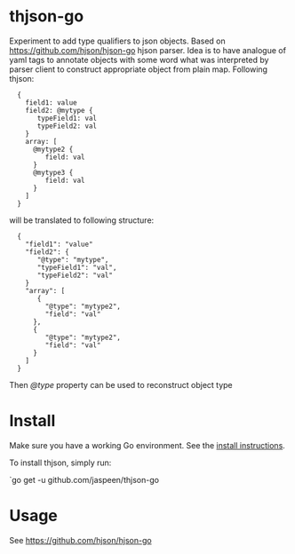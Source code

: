 # thjson-go

Experiment to add type qualifiers to json objects. Based on https://github.com/hjson/hjson-go hjson parser.
Idea is to have analogue of yaml tags to annotate objects with some word what was interpreted by parser client to construct appropriate object from plain map.
Following thjson:
```
  {
    field1: value
    field2: @mytype {
       typeField1: val
       typeField2: val
    }
    array: [ 
      @mytype2 {
         field: val
      }
      @mytype3 {
         field: val
      }
    ]
  }
```
will be translated to following structure:
```
  {
    "field1": "value"
    "field2": {
       "@type": "mytype",
       "typeField1": "val",
       "typeField2": "val"
    }
    "array": [ 
       {
         "@type": "mytype2",
         "field": "val"
      },
      {
         "@type": "mytype2",
         "field": "val"
      }
    ]
  }
```
Then *@type* property can be used to reconstruct object type
# Install

Make sure you have a working Go environment. See the [install instructions](http://golang.org/doc/install.html).

To install thjson, simply run:

`go get -u github.com/jaspeen/thjson-go

# Usage
See https://github.com/hjson/hjson-go

